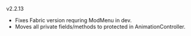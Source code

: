 v2.2.13

- Fixes Fabric version requring ModMenu in dev.
- Moves all private fields/methods to protected in AnimationController.